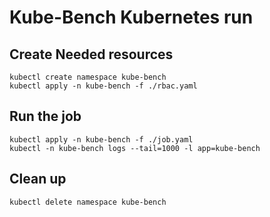 # Kube-Bench Kubernetes run

## Create Needed resources

```
kubectl create namespace kube-bench
kubectl apply -n kube-bench -f ./rbac.yaml

```

## Run the job

```
kubectl apply -n kube-bench -f ./job.yaml
kubectl -n kube-bench logs --tail=1000 -l app=kube-bench
```

## Clean up

```
kubectl delete namespace kube-bench
```